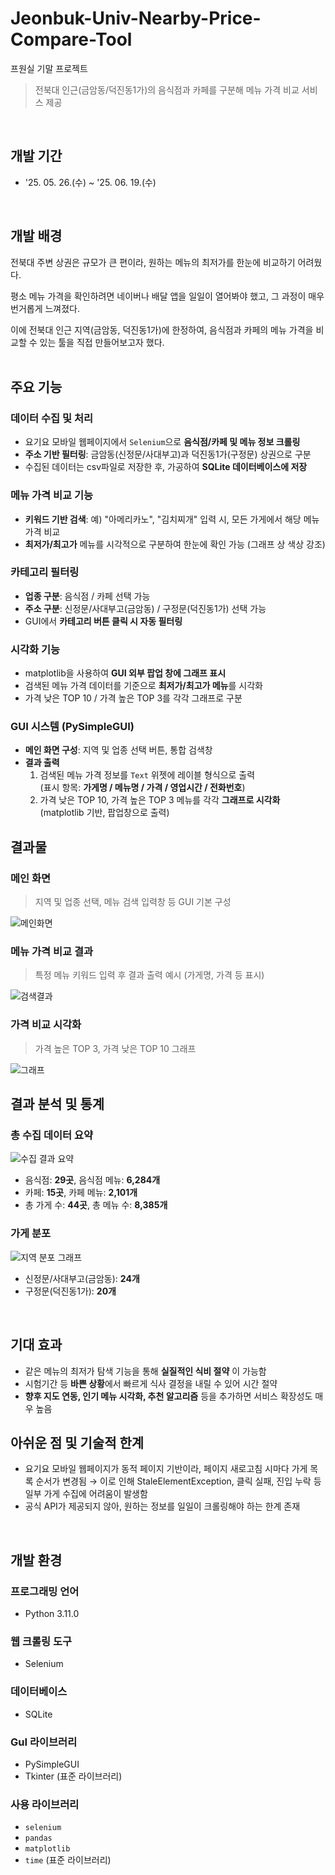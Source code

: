 # Jeonbuk-Univ-Nearby-Price-Compare-Tool
프원실 기말 프로젝트 
> 전북대 인근(금암동/덕진동1가)의 음식점과 카페를 구분해 메뉴 가격 비교 서비스 제공
</br>

## 개발 기간
* '25. 05. 26.(수) ~ '25. 06. 19.(수)
</br>

## 개발 배경
전북대 주변 상권은 규모가 큰 편이라, 원하는 메뉴의 최저가를 한눈에 비교하기 어려웠다.

평소 메뉴 가격을 확인하려면 네이버나 배달 앱을 일일이 열어봐야 했고, 그 과정이 매우 번거롭게 느껴졌다.

이에 전북대 인근 지역(금암동, 덕진동1가)에 한정하여, 음식점과 카페의 메뉴 가격을 비교할 수 있는 툴을 직접 만들어보고자 했다.
</br>
</br>
## 주요 기능
### 데이터 수집 및 처리
- 요기요 모바일 웹페이지에서 `Selenium`으로 **음식점/카페 및 메뉴 정보 크롤링**
- **주소 기반 필터링**: 금암동(신정문/사대부고)과 덕진동1가(구정문) 상권으로 구분
- 수집된 데이터는 csv파일로 저장한 후, 가공하여 **SQLite 데이터베이스에 저장**

### 메뉴 가격 비교 기능
- **키워드 기반 검색**: 예) "아메리카노", "김치찌개" 입력 시, 모든 가게에서 해당 메뉴 가격 비교
- **최저가/최고가** 메뉴를 시각적으로 구분하여 한눈에 확인 가능 (그래프 상 색상 강조)
  
### 카테고리 필터링
- **업종 구분**: 음식점 / 카페 선택 가능
- **주소 구분**: 신정문/사대부고(금암동) / 구정문(덕진동1가) 선택 가능
- GUI에서 **카테고리 버튼 클릭 시 자동 필터링**

### 시각화 기능
- matplotlib을 사용하여 **GUI 외부 팝업 창에 그래프 표시**
- 검색된 메뉴 가격 데이터를 기준으로 **최저가/최고가 메뉴**를 시각화
- 가격 낮은 TOP 10 / 가격 높은 TOP 3를 각각 그래프로 구분

### GUI 시스템 (PySimpleGUI)
- **메인 화면 구성**: 지역 및 업종 선택 버튼, 통합 검색창
- **결과 출력**
  1. 검색된 메뉴 가격 정보를 `Text` 위젯에 레이블 형식으로 출력  
     (표시 항목: **가게명 / 메뉴명 / 가격 / 영업시간 / 전화번호**)
  2. 가격 낮은 TOP 10, 가격 높은 TOP 3 메뉴를 각각 **그래프로 시각화** (matplotlib 기반, 팝업창으로 출력)
## 결과물
### 메인 화면
> 지역 및 업종 선택, 메뉴 검색 입력창 등 GUI 기본 구성

![메인화면](images/main_ui.png)

### 메뉴 가격 비교 결과
> 특정 메뉴 키워드 입력 후 결과 출력 예시 (가게명, 가격 등 표시)

![검색결과](images/search_result.png)

### 가격 비교 시각화
> 가격 높은 TOP 3, 가격 낮은 TOP 10 그래프

![그래프](images/price_compare_graph.png)
</br>

## 결과 분석 및 통계
### 총 수집 데이터 요약
![수집 결과 요약](images/restaurant_menu_comparison_graph.png)
- 음식점: **29곳**, 음식점 메뉴: **6,284개**
- 카페: **15곳**, 카페 메뉴: **2,101개**
- 총 가게 수: **44곳**, 총 메뉴 수: **8,385개**

### 가게 분포
![지역 분포 그래프](images/region_distribution_graph.png)
- 신정문/사대부고(금암동): **24개**
- 구정문(덕진동1가): **20개**
</br>

## 기대 효과
- 같은 메뉴의 최저가 탐색 기능을 통해 **실질적인 식비 절약** 이 가능함
- 시험기간 등 **바쁜 상황**에서 빠르게 식사 결정을 내릴 수 있어 시간 절약
- **향후 지도 연동, 인기 메뉴 시각화, 추천 알고리즘** 등을 추가하면 서비스 확장성도 매우 높음

## 아쉬운 점 및 기술적 한계
- 요기요 모바일 웹페이지가 동적 페이지 기반이라, 페이지 새로고침 시마다 가게 목록 순서가 변경됨
→ 이로 인해 StaleElementException, 클릭 실패, 진입 누락 등 일부 가게 수집에 어려움이 발생함
- 공식 API가 제공되지 않아, 원하는 정보를 일일이 크롤링해야 하는 한계 존재
</br>

## 개발 환경

### 프로그래밍 언어
- Python 3.11.0
  
### 웹 크롤링 도구
- Selenium

### 데이터베이스
- SQLite

### GuI 라이브러리
- PySimpleGUI
- Tkinter (표준 라이브러리)

### 사용 라이브러리
- `selenium`
- `pandas`
- `matplotlib`
- `time` (표준 라이브러리)


